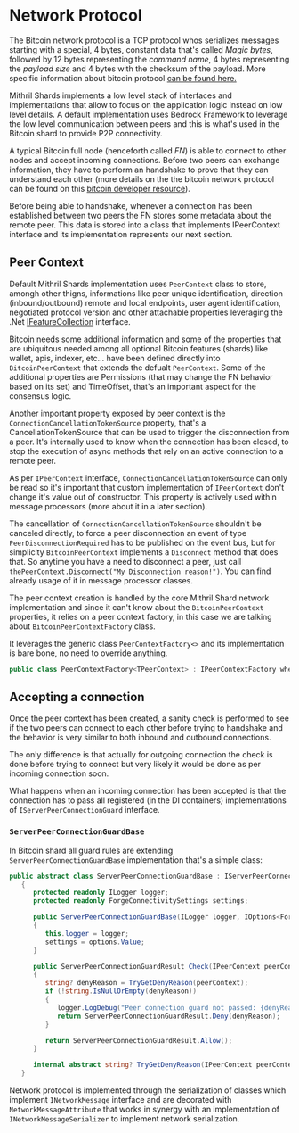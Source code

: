 <!-- START doctoc -->
<!-- END doctoc -->

# Network Protocol

The Bitcoin network protocol is a TCP protocol whos serializes messages starting with a special, 4 bytes, constant data that's called *Magic bytes*, followed by 12 bytes representing the *command name*, 4 bytes representing the *payload size* and 4 bytes with the checksum of the payload.
More specific information about bitcoin protocol [can be found here.](https://developer.bitcoin.org/reference/p2p_networking.html) 

Mithril Shards implements a low level stack of interfaces and implementations that allow to focus on the application logic instead on low level details.
A default implementation uses Bedrock Framework to leverage the low level communication between peers and this is what's used in the Bitcoin shard to provide P2P connectivity.

A typical Bitcoin full node (henceforth called *FN*) is able to connect to other nodes and accept incoming connections.
Before two peers can exchange information, they have to perform an handshake to prove that they can understand each other (more details on the the bitcoin network protocol can be found on this [bitcoin developer resource](https://developer.bitcoin.org/devguide/p2p_network.html)).

Before being able to handshake, whenever a connection has been established between two peers the FN stores some metadata about the remote peer. This data is stored into a class that implements IPeerContext interface and its implementation represents our next section.





## Peer Context

Default Mithril Shards implementation uses `PeerContext` class to store, amongh other thigns, informations like peer unique identification, direction (inbound/outbound) remote and local endpoints, user agent identification, negotiated protocol version and other attachable properties leveraging the .Net [IFeatureCollection](https://docs.microsoft.com/en-us/dotnet/api/microsoft.aspnetcore.http.features.ifeaturecollection?view=aspnetcore-5.0) interface.

Bitcoin needs some additional information and some of the properties that are ubiquitous needed among all optional Bitcoin features (shards) like wallet, apis, indexer, etc... have been defined directly into `BitcoinPeerContext` that extends the defualt `PeerContext`. Some of the additional properties are Permissions (that may change the FN behavior based on its set) and TimeOffset, that's an important aspect for the consensus logic.

Another important property exposed by peer context is the `ConnectionCancellationTokenSource` property, that's a CancellationTokenSource that can be used to trigger the disconnection from a peer. It's internally used to know when the connection has been closed, to stop the execution of async methods that rely on an active connection to a remote peer.

As per `IPeerContext` interface, `ConnectionCancellationTokenSource` can only be read so it's important that custom implementation of `IPeerContext` don't change it's value out of constructor.
This property is actively used within message processors (more about it in a later section).

The cancellation of `ConnectionCancellationTokenSource` shouldn't be canceled directly, to force a peer disconnection an event of type `PeerDisconnectionRequired` has to be published on the event bus, but for simplicity `BitcoinPeerContext` implements a `Disconnect` method that does that. So anytime you have a need to disconnect a peer, just call `thePeerContext.Disconnect("My Disconnection reason!")`.
You can find already usage of it in message processor classes.

The peer context creation is handled by the core Mithril Shard network implementation and since it can't know about the `BitcoinPeerContext` properties, it relies on a peer context factory, in this case we are talking about `BitcoinPeerContextFactory` class.

It leverages the generic class `PeerContextFactory<>` and its implementation is bare bone, no need to override anything.

```c#
public class PeerContextFactory<TPeerContext> : IPeerContextFactory where TPeerContext : IPeerContext
```



## Accepting a connection

Once the peer context has been created, a sanity check is performed to see if the two peers can connect to each other before trying to handshake and the behavior is very similar to both inbound and outbound connections.

The only difference is that actually for outgoing connection the check is done before trying to connect but very likely it would be done as per incoming connection soon.

What happens when an incoming connection has been accepted is that the connection has to pass all registered (in the DI containers) implementations of `IServerPeerConnectionGuard` interface.



### `ServerPeerConnectionGuardBase` 

In Bitcoin shard all guard rules are extending `ServerPeerConnectionGuardBase` implementation that's a simple class:

```c#
public abstract class ServerPeerConnectionGuardBase : IServerPeerConnectionGuard
   {
      protected readonly ILogger logger;
      protected readonly ForgeConnectivitySettings settings;

      public ServerPeerConnectionGuardBase(ILogger logger, IOptions<ForgeConnectivitySettings> options)
      {
         this.logger = logger;
         settings = options.Value;
      }

      public ServerPeerConnectionGuardResult Check(IPeerContext peerContext)
      {
         string? denyReason = TryGetDenyReason(peerContext);
         if (!string.IsNullOrEmpty(denyReason))
         {
            logger.LogDebug("Peer connection guard not passed: {denyReason}", denyReason);
            return ServerPeerConnectionGuardResult.Deny(denyReason);
         }

         return ServerPeerConnectionGuardResult.Allow();
      }

      internal abstract string? TryGetDenyReason(IPeerContext peerContext);
   }
```





Network protocol is implemented through the serialization of classes which implement `INetworkMessage` interface and are decorated with `NetworkMessageAttribute` that works in synergy with an implementation of `INetworkMessageSerializer` to implement network serialization.

